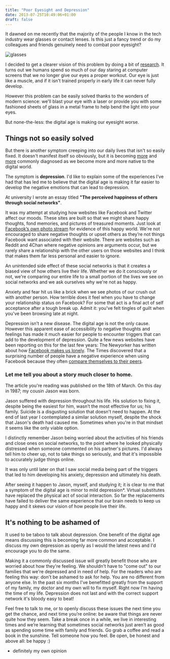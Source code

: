 ```yaml
---
title: "Poor Eyesight and Depression"
date: 2013-07-25T10:49:06+01:00
draft: false
---
```


It dawned on me recently that the majority of the people I know in the tech industry wear glasses or contact lenses. Is this just a fancy trend or do my colleagues and friends genuinely need to combat poor eyesight?

![glasses](http://i.imgur.com/gO96tPY.png)

I decided to get a clearer vision of this problem by doing a bit of [research](https://www.google.com/url?q=https%3A%2F%2Fen.wikipedia.org%2Fwiki%2FVisual_perception&sa=D&sntz=1&usg=AFQjCNE82jHUa7h0_D4EK-RbbR8sYBb03A). It turns out we humans spend so much of our day staring at computer screens that we no longer give our eyes a proper workout. Our eye is just like a muscle, and if it isn't trained properly in early life it can never fully develop.

However this problem can be easily solved thanks to the wonders of modern science: we'll blast your eye with a laser or provide you with some fashioned sheets of glass in a metal frame to help bend the light into your eyes.

But none-the-less: the digital age is making our eyesight worse.

## Things not so easily solved

But there is another symptom creeping into our daily lives that isn't so easily fixed. It doesn't manifest itself so obviously, but it is becoming [more](http://www.google.com/url?q=http%3A%2F%2Fwww.cdc.gov%2Ffeatures%2Fdsdepression%2F&sa=D&sntz=1&usg=AFQjCNGjfWOkMTQ8b5GusBowOr_T38JARA) and [more](http://www.google.com/url?q=http%3A%2F%2Fwww.all-on-depression-help.com%2Fdepression-statistics.html&sa=D&sntz=1&usg=AFQjCNEFisyK0zY8NyqbRD8dlLkKMDqEwg) commonly diagnosed as we become more and more native to the digital world.

The symptom is **depression**. I'd like to explain some of the experiences I’ve had that has led me to believe that the digital age is making it far easier to develop the negative emotions that can lead to depression.

At university I wrote an essay titled **"The perceived happiness of others through social networks"**.

It was my attempt at studying how websites like Facebook and Twitter affect our moods. These sites are built so that we might share happy thoughts, fond memories, and pictures of treasured moments. Just look at [Facebook’s own photo stream](https://www.facebook.com/FacebookUK/photos_stream) for evidence of this happy world. We're not encouraged to share negative thoughts or upset others as they’re not things Facebook want associated with their website. There are websites such as Reddit and 4Chan where negative opinions are arguments occur, but we rarely share a relationship with the other users on those websites and I think that makes them far less personal and easier to ignore.

An unintended side effect of these social networks is that it creates a biased view of how others live their life. Whether we do it consciously or not, we're comparing our entire life to a small portion of the lives we see on social networks and we ask ourselves why we're not as happy.

Anxiety and fear hit us like a brick when we see photos of our crush out with another person. How terrible does it feel when you have to change your relationship status on Facebook? For some that act is a final act of self acceptance after a tough break up. Admit it: you've felt tingles of guilt when you've been browsing late at night.

Depression isn’t a new disease. The digital age is not the only cause. However this apparent ease of accessibility to negative thoughts and feelings has made it much easier for people to encounter triggers that can add to the development of depression. Quite a few news websites have been reporting on this for the last few years: The Newyorker has written about how [Facebook makes us lonely](http://www.newyorker.com/online/blogs/elements/2013/09/the-real-reason-facebook-makes-us-unhappy.html). The Times discovered that a surprising number of people have a negative experience when using Facebook because they often [compare themselves to their peers](http://healthland.time.com/2013/01/24/why-facebook-makes-you-feel-bad-about-yourself/).

### Let me tell you about a story much closer to home.

The article you're reading was published on the 18th of March. On this day in 1987; my cousin Jason was born.

Jason suffered with depression throughout his life. His solution to fixing it, despite being the easiest for him, wasn’t the most effective for us; his family. Suicide is a disgusting solution that doesn't need to happen. At the end of last year I contemplated a similar solution myself, despite the shock that Jason's death had caused me. Sometimes when you're in that mindset it seems like the only viable option.

I distinctly remember Jason being worried about the activities of his friends and close ones on social networks, to the point where he looked physically distressed when someone commented on his partner's pictures. I'd always tell him to cheer up, not to take things so seriously, and that it's impossible to accurately judge things online.

It was only until later on that I saw social media being part of the triggers that led to him developing his anxiety, depression and ultimately his death.

After seeing it happen to Jason, myself, and studying it; it is clear to me that a symptom of the digital age is minor to mild depression*. Virtual substitutes have replaced the physical act of social interaction. So far the replacements have failed to deliver the same experience that our brain needs to keep us happy and it skews our vision of how people live their life.

## It's nothing to be ashamed of

It used to be taboo to talk about depression. One benefit of the digital age means discussing this is becoming far more common and acceptable. I discuss my own depression as openly as I would the latest news and I'd encourage you to do the same.

Making it a commonly discussed issue will greatly benefit those who are worried about how they're feeling. We shouldn't have to "come out" to our families that we're depressed and in need of help. For the readers who are feeling this way: don't be ashamed to ask for help. You are no different from anyone else. In the past six months I've benefitted greatly from the support of my family, my doctor and my own will to fix myself. Right now I'm having the time of my life. Depression does not last and with the correct support network it's bloody easy to beat!

Feel free to talk to me, or to openly discuss these issues the next time you get the chance, and next time you’re online: be aware that things are never quite how they seem. Take a break once in a while, we live in interesting times and we’re learning that sometimes social networks just aren’t as good as spending some time with family and friends. Go grab a coffee and read a book in the sunshine. Tell someone how you feel. Be open, be honest and above all: be happy :)

* definitely my own opinion
